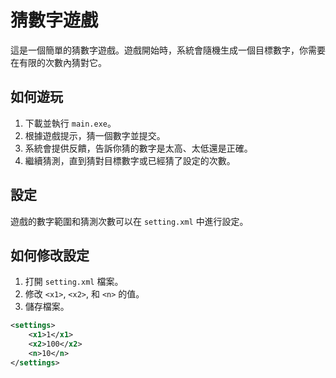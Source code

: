 
# 猜數字遊戲

這是一個簡單的猜數字遊戲。遊戲開始時，系統會隨機生成一個目標數字，你需要在有限的次數內猜對它。

## 如何遊玩

1. 下載並執行 `main.exe`。
2. 根據遊戲提示，猜一個數字並提交。
3. 系統會提供反饋，告訴你猜的數字是太高、太低還是正確。
4. 繼續猜測，直到猜對目標數字或已經猜了設定的次數。

## 設定

遊戲的數字範圍和猜測次數可以在 `setting.xml` 中進行設定。

## 如何修改設定

1. 打開 `setting.xml` 檔案。
2. 修改 `<x1>`, `<x2>`, 和 `<n>` 的值。
3. 儲存檔案。

```xml
<settings>
    <x1>1</x1>
    <x2>100</x2>
    <n>10</n>
</settings>
